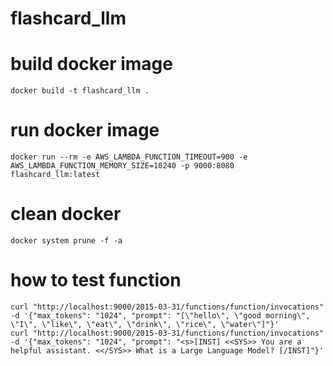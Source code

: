 # flashcard_llm

# build docker image
```
docker build -t flashcard_llm .
```

# run docker image
```
docker run --rm -e AWS_LAMBDA_FUNCTION_TIMEOUT=900 -e AWS_LAMBDA_FUNCTION_MEMORY_SIZE=10240 -p 9000:8080 flashcard_llm:latest
```

# clean docker
```
docker system prune -f -a
```

# how to test function
```
curl "http://localhost:9000/2015-03-31/functions/function/invocations" -d '{"max_tokens": "1024", "prompt": "[\"hello\", \"good morning\", \"I\", \"like\", \"eat\", \"drink\", \"rice\", \"water\"]"}'
curl "http://localhost:9000/2015-03-31/functions/function/invocations" -d '{"max_tokens": "1024", "prompt": "<s>[INST] <<SYS>> You are a helpful assistant. <</SYS>> What is a Large Language Model? [/INST]"}'
```
